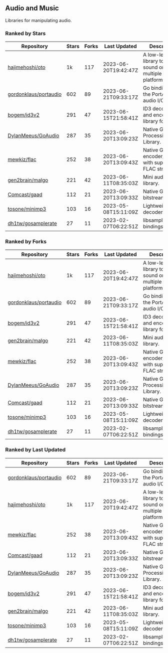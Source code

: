 ## Audio and Music

Libraries for manipulating audio.

### Ranked by Stars

| Repository | Stars | Forks | Last Updated | Description | 
|------------|-------|-------|--------------|-------------|
| [hajimehoshi/oto](https://github.com/hajimehoshi/oto) | 1k | 117 | 2023-06-20T19:42:47Z |  A low-level library to play sound on multiple platforms. |
| [gordonklaus/portaudio](https://github.com/gordonklaus/portaudio) | 602 | 89 | 2023-06-21T09:33:17Z |  Go bindings for the PortAudio audio I/O library. |
| [bogem/id3v2](https://github.com/bogem/id3v2) | 291 | 47 | 2023-06-15T21:58:41Z |  ID3 decoding and encoding library for Go. |
| [DylanMeeus/GoAudio](https://github.com/DylanMeeus/GoAudio) | 287 | 35 | 2023-06-20T13:09:23Z |  Native Go Audio Processing Library. |
| [mewkiz/flac](https://github.com/mewkiz/flac) | 252 | 38 | 2023-06-20T13:09:43Z |  Native Go FLAC encoder/decoder with support for FLAC streams. |
| [gen2brain/malgo](https://github.com/gen2brain/malgo) | 221 | 42 | 2023-06-11T08:35:03Z |  Mini audio library. |
| [Comcast/gaad](https://github.com/Comcast/gaad) | 112 | 21 | 2023-06-20T13:09:33Z |  Native Go AAC bitstream parser. |
| [tosone/minimp3](https://github.com/tosone/minimp3) | 103 | 16 | 2023-05-08T15:11:09Z |  Lightweight MP3 decoder library. |
| [dh1tw/gosamplerate](https://github.com/dh1tw/gosamplerate) | 27 | 11 | 2023-02-07T06:22:51Z |  libsamplerate bindings for go. |

### Ranked by Forks

| Repository | Stars | Forks | Last Updated | Description | 
|------------|-------|-------|--------------|-------------|
| [hajimehoshi/oto](https://github.com/hajimehoshi/oto) | 1k | 117 | 2023-06-20T19:42:47Z |  A low-level library to play sound on multiple platforms. |
| [gordonklaus/portaudio](https://github.com/gordonklaus/portaudio) | 602 | 89 | 2023-06-21T09:33:17Z |  Go bindings for the PortAudio audio I/O library. |
| [bogem/id3v2](https://github.com/bogem/id3v2) | 291 | 47 | 2023-06-15T21:58:41Z |  ID3 decoding and encoding library for Go. |
| [gen2brain/malgo](https://github.com/gen2brain/malgo) | 221 | 42 | 2023-06-11T08:35:03Z |  Mini audio library. |
| [mewkiz/flac](https://github.com/mewkiz/flac) | 252 | 38 | 2023-06-20T13:09:43Z |  Native Go FLAC encoder/decoder with support for FLAC streams. |
| [DylanMeeus/GoAudio](https://github.com/DylanMeeus/GoAudio) | 287 | 35 | 2023-06-20T13:09:23Z |  Native Go Audio Processing Library. |
| [Comcast/gaad](https://github.com/Comcast/gaad) | 112 | 21 | 2023-06-20T13:09:33Z |  Native Go AAC bitstream parser. |
| [tosone/minimp3](https://github.com/tosone/minimp3) | 103 | 16 | 2023-05-08T15:11:09Z |  Lightweight MP3 decoder library. |
| [dh1tw/gosamplerate](https://github.com/dh1tw/gosamplerate) | 27 | 11 | 2023-02-07T06:22:51Z |  libsamplerate bindings for go. |

### Ranked by Last Updated

| Repository | Stars | Forks | Last Updated | Description | 
|------------|-------|-------|--------------|-------------|
| [gordonklaus/portaudio](https://github.com/gordonklaus/portaudio) | 602 | 89 | 2023-06-21T09:33:17Z |  Go bindings for the PortAudio audio I/O library. |
| [hajimehoshi/oto](https://github.com/hajimehoshi/oto) | 1k | 117 | 2023-06-20T19:42:47Z |  A low-level library to play sound on multiple platforms. |
| [mewkiz/flac](https://github.com/mewkiz/flac) | 252 | 38 | 2023-06-20T13:09:43Z |  Native Go FLAC encoder/decoder with support for FLAC streams. |
| [Comcast/gaad](https://github.com/Comcast/gaad) | 112 | 21 | 2023-06-20T13:09:33Z |  Native Go AAC bitstream parser. |
| [DylanMeeus/GoAudio](https://github.com/DylanMeeus/GoAudio) | 287 | 35 | 2023-06-20T13:09:23Z |  Native Go Audio Processing Library. |
| [bogem/id3v2](https://github.com/bogem/id3v2) | 291 | 47 | 2023-06-15T21:58:41Z |  ID3 decoding and encoding library for Go. |
| [gen2brain/malgo](https://github.com/gen2brain/malgo) | 221 | 42 | 2023-06-11T08:35:03Z |  Mini audio library. |
| [tosone/minimp3](https://github.com/tosone/minimp3) | 103 | 16 | 2023-05-08T15:11:09Z |  Lightweight MP3 decoder library. |
| [dh1tw/gosamplerate](https://github.com/dh1tw/gosamplerate) | 27 | 11 | 2023-02-07T06:22:51Z |  libsamplerate bindings for go. |

